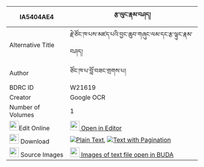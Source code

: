 |IA5404AE4|རྩ་ལུང་རྣམ་བཤད། 
| --- | --- 
|Alternative Title |རྗེ་ཙོང་ཁ་པས་མཛད་པའི་བྱང་ཆུབ་གཞུང་ལམ་དང་རྩ་ལྟུང་རྣམ་བཤད།
|Author| ཙོང་ཁ་པ་བློ་བཟང་གྲགས་པ།
|BDRC ID | W21619
|Creator | Google OCR
|Number of Volumes| 1
|<img width="25" src="https://img.icons8.com/color/25/000000/edit-property.png">Edit Online| [<img width="25" src="https://avatars.githubusercontent.com/u/45091458?s=200&v=4"> Open in Editor](http://editor.openpecha.org/IA5404AE4)
|<img width="25" src="https://img.icons8.com/fluent/48/000000/download-2.png"/>  Download | [![](https://img.icons8.com/color/20/000000/txt.png)Plain Text](https://github.com/Openpecha/IA5404AE4/releases/download/v1/tsa_lung_namshe_plain_IA5404AE4.zip), [![](https://img.icons8.com/color/20/000000/txt.png)Text with Pagination](https://github.com/Openpecha/IA5404AE4/releases/download/v1/tsa_lung_namshe_pages_IA5404AE4.zip)
|<img width="25" src="https://img.icons8.com/plasticine/100/000000/pictures-folder.png"/>  Source Images | [<img width="25" src="https://library.bdrc.io/icons/BUDA-small.svg"> Images of text file open in BUDA](https://library.bdrc.io/show/bdr:W21619)